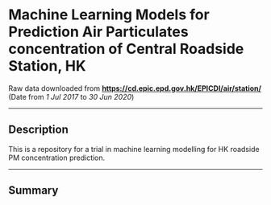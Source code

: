 # Machine Learning Models for Prediction Air Particulates concentration of Central Roadside Station, HK

Raw data downloaded from **https://cd.epic.epd.gov.hk/EPICDI/air/station/** (Date from _1 Jul 2017_ to _30 Jun 2020_)

-------------------------------
## Description
This is a repository for a trial in machine learning modelling for HK roadside PM concentration prediction.

---------------
## Summary
